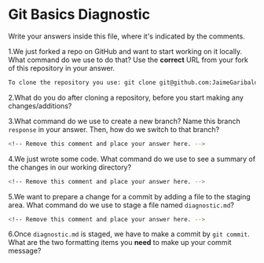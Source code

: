 # Git Basics Diagnostic

Write your answers inside this file, where it's indicated by the comments.

1.We just forked a repo on GitHub and want to start working on it locally.
What command do we use to do that? Use the **correct** URL from your fork of
this repository in your answer.

```sh
To clone the repository you use: git clone git@github.com:JaimeGaribaldo7/git-basics-diagnostic.git
```

2.What do you do after cloning a repository, before you start making any
changes/additions?

<!-- Remove this comment and place your answer here. -->

3.What command do we use to create a new branch? Name this branch `response`
    in your answer. Then, how do we switch to that branch?

```sh
<!-- Remove this comment and place your answer here. -->
```

4.We just wrote some code. What command do we use to see a summary of the
    changes in our working directory?

```sh
<!-- Remove this comment and place your answer here. -->
```

5.We want to prepare a change for a commit by adding a file to the staging
    area. What command do we use to stage a file named `diagnostic.md`?

```sh
<!-- Remove this comment and place your answer here. -->
```

6.Once `diagnostic.md` is staged, we have to make a commit by `git commit`.
What are the two formatting items you **need** to make up your commit message?

<!-- Remove this comment and place your answer here. -->
